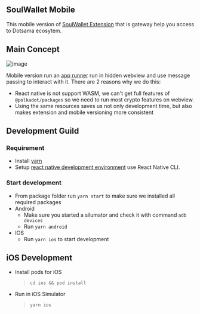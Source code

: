 ## SoulWallet Mobile 
This mobile version of [SoulWallet Extension](https://github.com/SoulSwapFinance/SoulWallet-Extension) that is gateway help you access to Dotsama ecosytem.

## Main Concept
![image](https://user-images.githubusercontent.com/11567273/176982199-78bc5c3c-172e-463b-8218-e9f16e5649d4.png)

Mobile version run an [app runner](https://github.com/SoulSwapFinance/SoulWallet-Extension/tree/master/packages/web-runner) run in hidden webview and use message passing to interact with it.
There are 2 reasons why we do this:
- React native is not support WASM, we can't get full features of `@polkadot/packages` so we need to run most crypto features on webview.
- Using the same resources saves us not only development time, but also makes extension and mobile versioning more consistent

## Development Guild
### Requirement
- Install [yarn](https://yarnpkg.com/)
- Setup [react native development environment](https://reactnative.dev/docs/environment-setup) use React Native CLI.

### Start development
- From package folder run `yarn start` to make sure we installed all required packages
- Android
  - Make sure you started a silumator and check it with command `adb devices`
  - Run `yarn android`
- IOS
  - Run `yarn ios` to start development

## iOS Development
- Install pods for iOS
  > `cd ios && pod install`
- Run in iOS Simulator
  > `yarn ios`